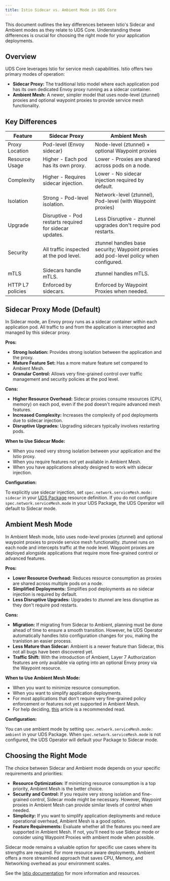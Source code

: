 ```yaml
---
title: Istio Sidecar vs. Ambient Mode in UDS Core
---
```


This document outlines the key differences between Istio's Sidecar and Ambient modes as they relate to UDS Core. Understanding these differences is crucial for choosing the right mode for your application deployments.

## Overview

UDS Core leverages Istio for service mesh capabilities. Istio offers two primary modes of operation:

*   **Sidecar Proxy:** The traditional Istio model where each application pod has its own dedicated Envoy proxy running as a sidecar container.
*   **Ambient Mesh:** A newer, simpler model that uses node-level (ztunnel) proxies and optional waypoint proxies to provide service mesh functionality.

## Key Differences

| Feature           | Sidecar Proxy                                      | Ambient Mesh                                                                 |
| ----------------- | -------------------------------------------------- | ---------------------------------------------------------------------------- |
| Proxy Location    | Pod-level (Envoy sidecar)                          | Node-level (ztunnel) + optional Waypoint proxies                             |
| Resource Usage    | Higher - Each pod has its own proxy.               | Lower - Proxies are shared across pods on a node.                            |
| Complexity        | Higher - Requires sidecar injection.              | Lower - No sidecar injection required by default.                             |
| Isolation         | Strong - Pod-level isolation.                      | Network-level (ztunnel), Pod-level (with Waypoint proxies)                  |
| Upgrade           | Disruptive - Pod restarts required for sidecar updates. | Less Disruptive - ztunnel upgrades don't require pod restarts.             |
| Security          | All traffic inspected at the pod level.   | ztunnel handles base security; Waypoint proxies add pod-level policy when configured. |
| mTLS              | Sidecars handle mTLS.                              | ztunnel handles mTLS.                                                        |
| HTTP L7 policies  | Enforced by sidecars.                              | Enforced by Waypoint Proxies when needed.                                   |

## Sidecar Proxy Mode (Default)

In Sidecar mode, an Envoy proxy runs as a sidecar container within each application pod. All traffic to and from the application is intercepted and managed by this sidecar proxy.

**Pros:**

*   **Strong Isolation:** Provides strong isolation between the application and the proxy.
*   **Mature Feature Set:** Has a more mature feature set compared to Ambient Mesh.
*   **Granular Control:** Allows very fine-grained control over traffic management and security policies at the pod level.

**Cons:**

*   **Higher Resource Overhead:** Sidecar proxies consume resources (CPU, memory) on each pod, even if the pod doesn't require advanced mesh features.
*   **Increased Complexity:** Increases the complexity of pod deployments due to sidecar injection.
*   **Disruptive Upgrades:** Upgrading sidecars typically involves restarting pods.

**When to Use Sidecar Mode:**

*   When you need very strong isolation between your application and the Istio proxy.
*   When you require features not yet available in Ambient Mesh.
*   When you have applications already designed to work with sidecar injection.

**Configuration:**

To explicitly use sidecar injection, set `spec.network.serviceMesh.mode: sidecar` in your [UDS Package](file:///Volumes/Macintosh%20HD/Users/noahb/projects/defenseunicorns/uds-core/docs/reference/configuration/UDS%20operator/package.md) resource definition. If you do not configure `spec.network.serviceMesh.mode` in your UDS Package, the UDS Operator will default to Sidecar mode.

## Ambient Mesh Mode

In Ambient Mesh mode, Istio uses node-level proxies (ztunnel) and optional waypoint proxies to provide service mesh functionality. ztunnel runs on each node and intercepts traffic at the node level. Waypoint proxies are deployed alongside applications that require more fine-grained control or advanced features.

**Pros:**

*   **Lower Resource Overhead:** Reduces resource consumption as proxies are shared across multiple pods on a node.
*   **Simplified Deployments:** Simplifies pod deployments as no sidecar injection is required by default.
*   **Less Disruptive Upgrades:** Upgrades to ztunnel are less disruptive as they don't require pod restarts.

**Cons:**

*   **Migration:** If migrating from Sidecar to Ambient, planning must be done ahead of time to ensure a smooth transition. However, he UDS Operator automatically handles Istio configuration changes for you, making the tranistion an easier process.
*   **Less Mature than Sidecar:** Ambient is a newer feature than Sidecar, this not all bugs have been discovered yet.
*   **Traffic Shift:** With the introduction of Ambient, Layer 7 Authorization features are only available via opting into an optional Envoy proxy via the Waypoint resource.

**When to Use Ambient Mesh Mode:**

*   When you want to minimize resource consumption.
*   When you want to simplify application deployments.
*   For most applications that don't require very fine-grained policy enforcement or features not yet supported in Ambient Mesh.
*   For help deciding, [this](https://blog.howardjohn.info/posts/opinionated-istio/#ambient-mode) article is a recommended read.

**Configuration:**

You can use ambient mode by setting `spec.network.serviceMesh.mode: ambient` in your UDS Package. When `spec.network.serviceMesh.mode` is not configured, the UDS Operator will default your Package to Sidecar mode.

## Choosing the Right Mode

The choice between Sidecar and Ambient mode depends on your specific requirements and priorities:

*   **Resource Optimization:** If minimizing resource consumption is a top priority, Ambient Mesh is the better choice.
*   **Security and Control:** If you require very strong isolation and fine-grained control, Sidecar mode might be necessary. However, Waypoint proxies in Ambient Mesh can provide similar levels of control when needed.
*   **Simplicity:** If you want to simplify application deployments and reduce operational overhead, Ambient Mesh is a good option.
*   **Feature Requirements:** Evaluate whether all the features you need are supported in Ambient Mesh. If not, you'll need to use Sidecar mode or consider using Waypoint Proxies with ambient mode when possible.

Sidecar mode remains a valuable option for specific use cases where its strengths are required. For more resource aware deployments, Ambient offers a more streamlined approach that saves CPU, Memory, and Networking overhead as your environment scales.

See the [Istio documentation](https://istio.io/latest/docs/overview/dataplane-modes/#choosing-between-sidecar-and-ambient) for more information and resources.